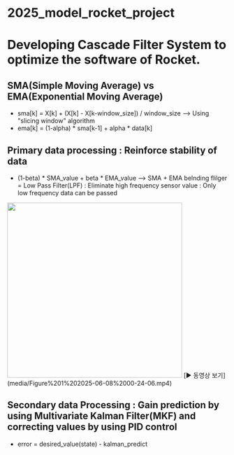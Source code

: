 # 2025_model_rocket_project
# Developing Cascade Filter System to optimize the software of Rocket.

## SMA(Simple Moving Average) vs EMA(Exponential Moving Average)
- sma[k] = X[k] + (X[k] - X[k-window_size]) / window_size --> Using "slicing window" algorithm
- ema[k] = (1-alpha) * sma[k-1] + alpha * data[k]

## Primary data processing : Reinforce stability of data
- (1-beta) * SMA_value + beta * EMA_value --> SMA + EMA belnding flilger = Low Pass Filter(LPF) : Eliminate high frequency sensor value : Only low frequency data can be passed

<img src="https://github.com/user-attachments/assets/0d932935-2bb8-4f4c-85a5-5843554de293" width="400"/>
[▶ 동영상 보기](media/Figure%201%202025-06-08%2000-24-06.mp4)

## Secondary data Processing : Gain prediction by using Multivariate Kalman Filter(MKF) and correcting values by using PID control
- error = desired_value(state) - kalman_predict
